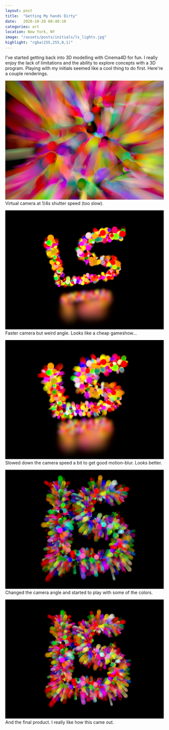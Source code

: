 ```yaml
---
layout: post
title:  "Getting My hands Dirty"
date:   2020-10-20 08:40:10
categories: art
location: New York, NY
image: "/assets/posts/initials/ls_lights.jpg"
highlight: "rgba(255,255,0,1)"
---
```


I've started getting back into 3D modelling with Cinema4D for fun. I really enjoy the lack of limitations and the ability to explore concepts with a 3D program. Playing with my initials seemed like a cool thing to do first. Here're a couple renderings.

![An early attempt...](/assets/posts/initials/lights.jpg)
Virtual camera at 1/4s shutter speed (too slow).

![An early attempt...](/assets/posts/initials/ls-refl.jpg)
Faster camera but weird angle. Looks like a cheap gameshow...

![An early attempt...](/assets/posts/initials/ls-refl2.jpg)
Slowed down the camera speed a bit to get good motion-blur. Looks better.

![An early attempt...](/assets/posts/initials/ls_lights2.jpg)
Changed the camera angle and started to play with some of the colors.

![An early attempt...](/assets/posts/initials/ls_lights.jpg)
And the final product. I really like how this came out.
